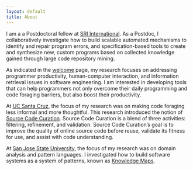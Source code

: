 ```yaml
---
layout: default
title: About
---
```


I am a a Postdoctoral fellow at [SRI International](https://www.sri.com/). As a Postdoc, I collaboratively investigate how to build scalable automated mechanisms to identify and repair program errors, and specification-based tools to create and synthesize new, custom programs based on collected knowledge gained through large code repository mining. 

As indicated in the <a href="/">welcome</a> page, my research focuses on addressing programmer productivity, human-computer interaction, and information retrieval issues in software engineering. I am interested in developing tools that can help programmers not only overcome their daily programming and code foraging barriers, but also boost their productivity. 

At [UC Santa Cruz](http://www.ucsc.edu/), the focus of my research was on making code foraging less informal and more thoughtful. This research introduced the notion of <a href="/posts/thesiswork">Source Code Curation</a>. Source Code Curation is a blend of three activities: filtering, refinement, and validation. Source Code Curation’s goal is to improve the quality of online source code before reuse, validate its fitness for use, and assist with code understanding.

At [San Jose State University](http://www.sjsu.edu/), the focus of my research was on domain analysis and pattern languages. I investigated how to build software systems as a system of patterns, known as [Knowledge Maps](http://www.crcpress.com/product/isbn/9781466571433).
